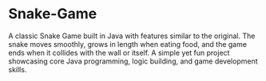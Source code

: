 # Snake-Game
A classic Snake Game built in Java with features similar to the original. The snake moves smoothly, grows in length when eating food, and the game ends when it collides with the wall or itself. A simple yet fun project showcasing core Java programming, logic building, and game development skills.
